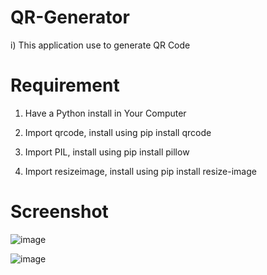 # QR-Generator

i) This application use to generate QR Code

# Requirement

1) Have a Python install in Your Computer

2) Import qrcode, install using pip install qrcode

3) Import PIL, install using pip install pillow

4) Import resizeimage, install using pip install resize-image

# Screenshot
![image](https://user-images.githubusercontent.com/76477667/127761876-531ae86c-9ced-4f90-ac8d-ba20eaa0d473.png)

![image](https://user-images.githubusercontent.com/76477667/127761905-6acb19f1-cc5b-4c9e-9f74-5ea15e389a72.png)
